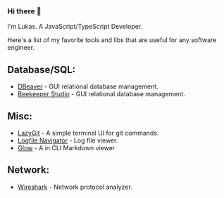 ### Hi there 👋

I'm Lukas. A JavaScript/TypeScript Developer.

Here's a list of my favorite tools and libs that are useful for any software engineer.

## Database/SQL:
  - [DBeaver](https://dbeaver.io/) - GUI relational database management.
  - [Beekeeper Studio](https://www.beekeeperstudio.io/) - GUI relational database management.
## Misc:
  - [LazyGit](https://github.com/jesseduffield/lazygit) - A simple terminal UI for git commands.
  - [Logfile Navigator](https://github.com/tstack/lnav) - Log file viewer.
  - [Glow](https://github.com/charmbracelet/glow) - A in CLI Markdown viewer
## Network:
  - [Wireshark](https://www.wireshark.org/) - Network protocol analyzer.
  
